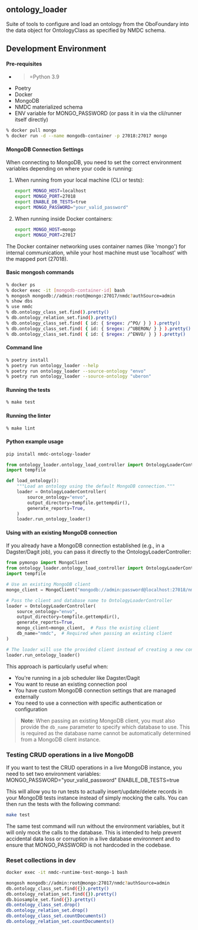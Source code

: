 ## ontology_loader

Suite of tools to configure and load an ontology from the OboFoundary into the data object for OntologyClass as 
specified by NMDC schema.

## Development Environment

#### Pre-requisites

- >=Python 3.9
- Poetry
- Docker
- MongoDB
- NMDC materialized schema
- ENV variable for MONGO_PASSWORD (or pass it in via the cli/runner itself directly)

```bash
% docker pull mongo
% docker run -d --name mongodb-container -p 27018:27017 mongo
```

#### MongoDB Connection Settings

When connecting to MongoDB, you need to set the correct environment variables depending on where your code is running:

1. When running from your local machine (CLI or tests):
   ```bash
   export MONGO_HOST=localhost
   export MONGO_PORT=27018
   export ENABLE_DB_TESTS=true
   export MONGO_PASSWORD="your_valid_password"
   ```

2. When running inside Docker containers:
   ```bash
   export MONGO_HOST=mongo
   export MONGO_PORT=27017
   ```

The Docker container networking uses container names (like 'mongo') for internal communication, while your host machine must use 'localhost' with the mapped port (27018).

#### Basic mongosh commands
```bash
% docker ps
% docker exec -it [mongodb-container-id] bash
% mongosh mongodb://admin:root@mongo:27017/nmdc?authSource=admin
% show dbs
% use nmdc
% db.ontology_class_set.find().pretty()
% db.ontology_relation_set.find().pretty()
% db.ontology_class_set.find( { id: { $regex: /^PO/ } } ).pretty()
% db.ontology_class_set.find( { id: { $regex: /^UBERON/ } } ).pretty()
% db.ontology_class_set.find( { id: { $regex: /^ENVO/ } } ).pretty()
``` 

#### Command line
```bash
% poetry install
% poetry run ontology_loader --help
% poetry run ontology_loader --source-ontology "envo"
% poetry run ontology_loader --source-ontology "uberon"
```

#### Running the tests
```bash
% make test
```

#### Running the linter
```bash
% make lint
```

#### Python example usage
```bash
pip install nmdc-ontology-loader
```

```python
from ontology_loader.ontology_load_controller import OntologyLoaderController
import tempfile

def load_ontology():
    """Load an ontology using the default MongoDB connection."""
    loader = OntologyLoaderController(
        source_ontology="envo",
        output_directory=tempfile.gettempdir(),
        generate_reports=True,
    )
    loader.run_ontology_loader()
```

#### Using with an existing MongoDB connection

If you already have a MongoDB connection established (e.g., in a Dagster/Dagit job), you can pass it directly to the OntologyLoaderController:

```python
from pymongo import MongoClient
from ontology_loader.ontology_load_controller import OntologyLoaderController
import tempfile

# Use an existing MongoDB client
mongo_client = MongoClient("mongodb://admin:password@localhost:27018/nmdc?authSource=admin")

# Pass the client and database name to OntologyLoaderController
loader = OntologyLoaderController(
    source_ontology="envo",
    output_directory=tempfile.gettempdir(),
    generate_reports=True,
    mongo_client=mongo_client,  # Pass the existing client
    db_name="nmdc",  # Required when passing an existing client
)

# The loader will use the provided client instead of creating a new connection
loader.run_ontology_loader()
```

This approach is particularly useful when:
- You're running in a job scheduler like Dagster/Dagit
- You want to reuse an existing connection pool
- You have custom MongoDB connection settings that are managed externally
- You need to use a connection with specific authentication or configuration

> **Note**: When passing an existing MongoDB client, you must also provide the `db_name` parameter to specify which database to use. This is required as the database name cannot be automatically determined from a MongoDB client instance.

### Testing CRUD operations in a live MongoDB

If you want to test the CRUD operations in a live MongoDB instance, you need to set two environment variables:
MONGO_PASSWORD="your_valid_password"
ENABLE_DB_TESTS=true

This will allow you to run tests to actually insert/update/delete records in your MongoDB tests instance instead
of simply mocking the calls. You can then run the tests with the following command:

```bash
make test
```
 
The same test command will run without the environment variables, but it will only mock the calls to the database.
This is intended to help prevent accidental data loss or corruption in a live database environment and to 
ensure that MONGO_PASSWORD is not hardcoded in the codebase.

### Reset collections in dev

```bash
docker exec -it nmdc-runtime-test-mongo-1 bash
```
```bash
mongosh mongodb://admin:root@mongo:27017/nmdc?authSource=admin
db.ontology_class_set.find({}).pretty()
db.ontology_relation_set.find({}).pretty()
db.biosample_set.find({}).pretty()
db.ontology_class_set.drop()
db.ontology_relation_set.drop()
db.ontology_class_set.countDocuments()
db.ontology_relation_set.countDocuments()
```
